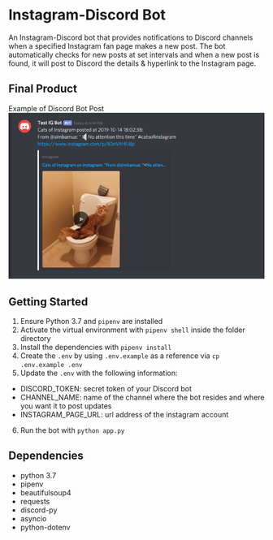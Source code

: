 # Instagram-Discord Bot
An Instagram-Discord bot that provides notifications to Discord channels when a specified Instagram fan page makes a new post. The bot automatically checks for new posts at set intervals and when a new post is found, it will post to Discord the details & hyperlink to the Instagram page.

## Final Product

Example of Discord Bot Post
!["Discord Bot Post](./docs/discord_post.PNG)

## Getting Started

1. Ensure Python 3.7 and `pipenv` are installed
2. Activate the virtual environment with `pipenv shell` inside the folder directory
3. Install the dependencies with `pipenv install`
4. Create the `.env` by using `.env.example` as a reference via `cp .env.example .env`
5. Update the `.env` with the following information:
- DISCORD_TOKEN: secret token of your Discord bot
- CHANNEL_NAME: name of the channel where the bot resides and where you want it to post updates
- INSTAGRAM_PAGE_URL: url address of the instagram account
6. Run the bot with `python app.py`

## Dependencies

- python 3.7
- pipenv
- beautifulsoup4
- requests
- discord-py
- asyncio
- python-dotenv

